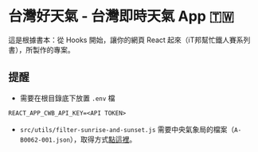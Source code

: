 # 台灣好天氣 - 台灣即時天氣 App 🇹🇼

這是根據書本：從 Hooks 開始，讓你的網頁 React 起來（iT邦幫忙鐵人賽系列書），所製作的專案。

## 提醒

* 需要在根目錄底下放置 `.env` 檔

```txt
REACT_APP_CWB_API_KEY=<API TOKEN>
```

* `src/utils/filter-sunrise-and-sunset.js` 需要中央氣象局的檔案（`A-B0062-001.json`），取得方式[點這裡](https://opendata.cwb.gov.tw/dataset/astronomy/A-B0062-001)。
